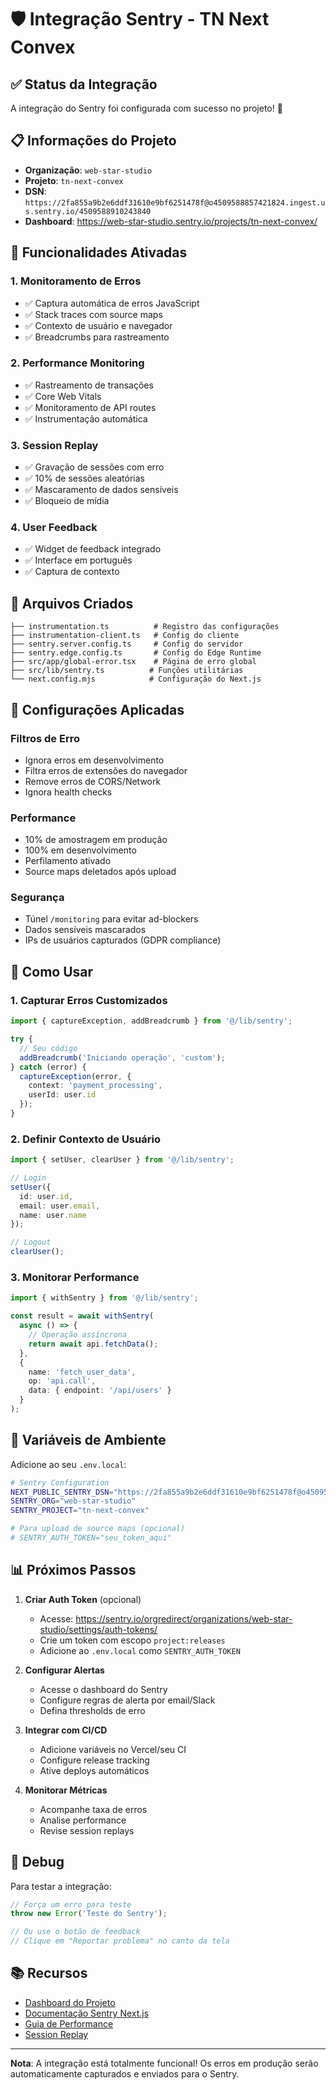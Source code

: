 # 🛡️ Integração Sentry - TN Next Convex

## ✅ Status da Integração

A integração do Sentry foi configurada com sucesso no projeto! 🎉

## 📋 Informações do Projeto

- **Organização**: `web-star-studio`
- **Projeto**: `tn-next-convex`
- **DSN**: `https://2fa855a9b2e6ddf31610e9bf6251478f@o4509588857421824.ingest.us.sentry.io/4509588910243840`
- **Dashboard**: https://web-star-studio.sentry.io/projects/tn-next-convex/

## 🚀 Funcionalidades Ativadas

### 1. **Monitoramento de Erros**
- ✅ Captura automática de erros JavaScript
- ✅ Stack traces com source maps
- ✅ Contexto de usuário e navegador
- ✅ Breadcrumbs para rastreamento

### 2. **Performance Monitoring**
- ✅ Rastreamento de transações
- ✅ Core Web Vitals
- ✅ Monitoramento de API routes
- ✅ Instrumentação automática

### 3. **Session Replay**
- ✅ Gravação de sessões com erro
- ✅ 10% de sessões aleatórias
- ✅ Mascaramento de dados sensíveis
- ✅ Bloqueio de mídia

### 4. **User Feedback**
- ✅ Widget de feedback integrado
- ✅ Interface em português
- ✅ Captura de contexto

## 📁 Arquivos Criados

```
├── instrumentation.ts          # Registro das configurações
├── instrumentation-client.ts   # Config do cliente
├── sentry.server.config.ts     # Config do servidor
├── sentry.edge.config.ts       # Config do Edge Runtime
├── src/app/global-error.tsx    # Página de erro global
├── src/lib/sentry.ts          # Funções utilitárias
└── next.config.mjs            # Configuração do Next.js
```

## 🔧 Configurações Aplicadas

### Filtros de Erro
- Ignora erros em desenvolvimento
- Filtra erros de extensões do navegador
- Remove erros de CORS/Network
- Ignora health checks

### Performance
- 10% de amostragem em produção
- 100% em desenvolvimento
- Perfilamento ativado
- Source maps deletados após upload

### Segurança
- Túnel `/monitoring` para evitar ad-blockers
- Dados sensíveis mascarados
- IPs de usuários capturados (GDPR compliance)

## 🎯 Como Usar

### 1. Capturar Erros Customizados

```typescript
import { captureException, addBreadcrumb } from '@/lib/sentry';

try {
  // Seu código
  addBreadcrumb('Iniciando operação', 'custom');
} catch (error) {
  captureException(error, { 
    context: 'payment_processing',
    userId: user.id 
  });
}
```

### 2. Definir Contexto de Usuário

```typescript
import { setUser, clearUser } from '@/lib/sentry';

// Login
setUser({
  id: user.id,
  email: user.email,
  name: user.name
});

// Logout
clearUser();
```

### 3. Monitorar Performance

```typescript
import { withSentry } from '@/lib/sentry';

const result = await withSentry(
  async () => {
    // Operação assíncrona
    return await api.fetchData();
  },
  {
    name: 'fetch_user_data',
    op: 'api.call',
    data: { endpoint: '/api/users' }
  }
);
```

## 🔐 Variáveis de Ambiente

Adicione ao seu `.env.local`:

```bash
# Sentry Configuration
NEXT_PUBLIC_SENTRY_DSN="https://2fa855a9b2e6ddf31610e9bf6251478f@o4509588857421824.ingest.us.sentry.io/4509588910243840"
SENTRY_ORG="web-star-studio"
SENTRY_PROJECT="tn-next-convex"

# Para upload de source maps (opcional)
# SENTRY_AUTH_TOKEN="seu_token_aqui"
```

## 📊 Próximos Passos

1. **Criar Auth Token** (opcional)
   - Acesse: https://sentry.io/orgredirect/organizations/web-star-studio/settings/auth-tokens/
   - Crie um token com escopo `project:releases`
   - Adicione ao `.env.local` como `SENTRY_AUTH_TOKEN`

2. **Configurar Alertas**
   - Acesse o dashboard do Sentry
   - Configure regras de alerta por email/Slack
   - Defina thresholds de erro

3. **Integrar com CI/CD**
   - Adicione variáveis no Vercel/seu CI
   - Configure release tracking
   - Ative deploys automáticos

4. **Monitorar Métricas**
   - Acompanhe taxa de erros
   - Analise performance
   - Revise session replays

## 🐛 Debug

Para testar a integração:

```typescript
// Força um erro para teste
throw new Error('Teste do Sentry');

// Ou use o botão de feedback
// Clique em "Reportar problema" no canto da tela
```

## 📚 Recursos

- [Dashboard do Projeto](https://web-star-studio.sentry.io/projects/tn-next-convex/)
- [Documentação Sentry Next.js](https://docs.sentry.io/platforms/javascript/guides/nextjs/)
- [Guia de Performance](https://docs.sentry.io/product/performance/)
- [Session Replay](https://docs.sentry.io/product/session-replay/)

---

**Nota**: A integração está totalmente funcional! Os erros em produção serão automaticamente capturados e enviados para o Sentry. 